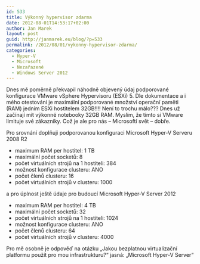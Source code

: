 ```yaml
---
id: 533
title: Výkonný hypervisor zdarma
date: 2012-08-01T14:53:17+02:00
author: Jan Marek
layout: post
guid: http://janmarek.eu/blog/?p=533
permalink: /2012/08/01/vykonny-hypervisor-zdarma/
categories:
  - Hyper-V
  - Microsoft
  - Nezařazené
  - Windows Server 2012
---
```

Dnes mě poměrně překvapil náhodně objevený údaj podporované konfigurace VMware vSphere Hypervisoru (ESXi) 5. Dle dokumentace a i mého otestování je maximální podporované množství operační paměti (RAM) jedním ESXi hostitelem 32GB!!!! Není to trochu málo??? Dnes už začínají mít výkonné notebooky 32GB RAM. Myslím, že tímto si VMware limituje své zákazníky. Což je ale pro nás &#8211; Microsoftí svět &#8211; dobře.

Pro srovnání doplňuji podporovanou konfiguraci Microsoft Hyper-V Serveru 2008 R2

  * maximum RAM per hostitel: 1 TB
  * maximální počet socketů: 8
  * počet virtuálních strojů na 1 hostiteli: 384
  * možnost konfigurace clusteru: ANO
  * počet členů clusteru: 16
  * počet virtuálních strojů v clusteru: 1000

a pro úplnost ještě údaje pro budoucí Microsoft Hyper-V Server 2012

  * maximum RAM per hostitel: 4 TB
  * maximální počet socketů: 32
  * počet virtuálních strojů na 1 hostiteli: 1024
  * možnost konfigurace clusteru: ANO
  * počet členů clusteru: 64
  * počet virtuálních strojů v clusteru: 4000

Pro mě osobně je odpověď na otázku &#8222;Jakou bezplatnou virtualizační platformu použít pro mou infrastrukturu?&#8220; jasná: &#8222;Microsoft Hyper-V Server![<img class="alignleft size-full wp-image-534" title="microsoft-hyper-v-server-2008-r2" src="http://janmarek.eu/wp-content/uploads/2012/08/microsoft-hyper-v-server-2008-r2.png" alt="" width="665" height="366" />](http://janmarek.eu/wp-content/uploads/2012/08/microsoft-hyper-v-server-2008-r2.png)&#8220;

&nbsp;